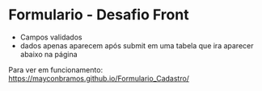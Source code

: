 # Formulario - Desafio Front

* Campos validados
* dados apenas aparecem após submit em uma tabela que ira aparecer abaixo na página

Para ver em funcionamento: https://mayconbramos.github.io/Formulario_Cadastro/
